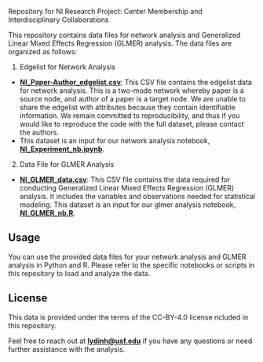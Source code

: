 Repository for NI Research Project: Center Membership and Interdisciplinary Collaborations

This repository contains data files for network analysis and Generalized Linear Mixed Effects Regression (GLMER) analysis. The data files are organized as follows:

1. Edgelist for Network Analysis
- [**NI_Paper-Author_edgelist.csv**](https://github.com/lydinh92/NI_Research/blob/main/NI%20Data/NI_Paper-Author_edgelist.csv): This CSV file contains the edgelist data for network analysis. This is a two-mode network whereby paper is a source node, and author of a paper is a target node. We are unable to share the edgelist with attributes because they contain identifiable information. We remain committed to reproducibility, and thus if you would like to reproduce the code with the full dataset, please contact the authors.
- This dataset is an input for our network analysis notebook, [**NI_Experiment_nb.ipynb**](https://github.com/lydinh92/NI_Research/blob/main/NI_Experiment_nb.ipynb).

2. Data File for GLMER Analysis
- [**NI_GLMER_data.csv**](https://github.com/lydinh92/NI_Research/blob/main/NI%20Data/NI_GLMER_data.csv): This CSV file contains the data required for conducting Generalized Linear Mixed Effects Regression (GLMER) analysis. It includes the variables and observations needed for statistical modeling. This dataset is an input for our glmer analysis notebook, [**NI_GLMER_nb.R**](https://github.com/lydinh92/NI_Research/blob/main/NI_GLMER_nb.R).

## Usage

You can use the provided data files for your network analysis and GLMER analysis in Python and R. Please refer to the specific notebooks or scripts in this repository to load and analyze the data.

## License

This data is provided under the terms of the CC-BY-4.0 license ncluded in this repository.

Feel free to reach out at **lydinh@usf.edu** if you have any questions or need further assistance with the analysis.

